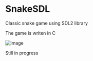 # SnakeSDL

Classic snake game using SDL2 library

The game is writen in C 

![image](https://github.com/HBAYANAT/SnakeSDL/assets/36489857/490facc7-a038-4458-b5f0-5a3fb20379ea)


Still in progress
